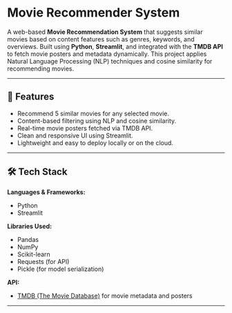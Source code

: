 # Movie Recommender System

A web-based **Movie Recommendation System** that suggests similar movies based on content features such as genres, keywords, and overviews. Built using **Python**, **Streamlit**, and integrated with the **TMDB API** to fetch movie posters and metadata dynamically. This project applies Natural Language Processing (NLP) techniques and cosine similarity for recommending movies.

---

## 🚀 Features

- Recommend 5 similar movies for any selected movie.
- Content-based filtering using NLP and cosine similarity.
- Real-time movie posters fetched via TMDB API.
- Clean and responsive UI using Streamlit.
- Lightweight and easy to deploy locally or on the cloud.

---

## 🛠 Tech Stack

**Languages & Frameworks:**
- Python
- Streamlit

**Libraries Used:**
- Pandas
- NumPy
- Scikit-learn
- Requests (for API)
- Pickle (for model serialization)

**API:**
- [TMDB (The Movie Database)](https://www.themoviedb.org/documentation/api) for movie metadata and posters

---



